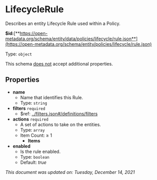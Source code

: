 # LifecycleRule

Describes an entity Lifecycle Rule used within a Policy.

**$id:**[**https://open-metadata.org/schema/entity/data/policies/lifecycle/rule.json**](https://open-metadata.org/schema/entity/policies/lifecycle/rule.json)

Type: `object`

This schema <u>does not</u> accept additional properties.

## Properties
- **name**
  - Name that identifies this Rule.
  - Type: `string`
- **filters** `required`
  - $ref: [../filters.json#/definitions/filters](filters.md#filters)
- **actions** `required`
  - A set of actions to take on the entities.
  - Type: `array`
  - Item Count:  &ge; 1
    - **Items**
- **enabled**
  - Is the rule enabled.
  - Type: `boolean`
  - Default: _true_


_This document was updated on: Tuesday, December 14, 2021_